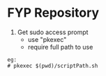 # FYP Repository
1. Get sudo access prompt
	- use "pkexec"
	- require full path to use
```
eg:
# pkexec $(pwd)/scriptPath.sh
```
